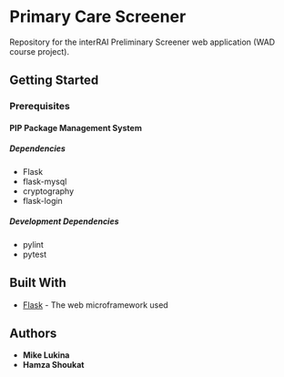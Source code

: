 # Primary Care Screener
Repository for the interRAI Preliminary Screener web application (WAD course project). 

## Getting Started

### Prerequisites

#### PIP Package Management System

##### Dependencies
- Flask
- flask-mysql
- cryptography
- flask-login

##### Development Dependencies
- pylint
- pytest

## Built With

* [Flask](http://flask.pocoo.org/) - The web microframework used

## Authors

* **Mike Lukina**
* **Hamza Shoukat**